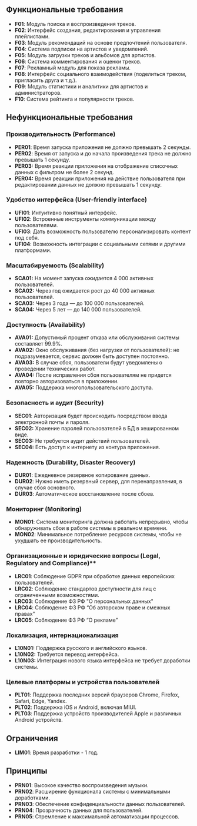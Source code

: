 ## Функциональные требования

- **F01**: Модуль поиска и воспроизведения треков.
- **F02**: Интерфейс создания, редактирования и управления плейлистами.
- **F03**: Модуль рекомендаций на основе предпочтений пользователя.
- **F04**: Система подписки на артистов и уведомлений.
- **F05**: Модуль загрузки треков и альбомов для артистов.
- **F06**: Система комментирования и оценки треков.
- **F07**: Рекламный модуль для показа рекламы.
- **F08**: Интерфейс социального взаимодействия (поделиться треком, пригласить друга и т.д.).
- **F09**: Модуль статистики и аналитики для артистов и администраторов.
- **F10**: Система рейтинга и популярности треков.

## Нефункциональные требования

### Производительность (Performance)
- **PER01**: Время запуска приложения не должно превышать 2 секунды.
- **PER02**: Время от запуска и до начала произведения трека не должно превышать 1 секунду.
- **PER03:** Время реакции приложения на отображение списочных данных с фильтром не более 2 секунд.
- **PER04:** Время реакции приложения на действие пользователя при редактировании данных не должно превышать 1 секунду.

### Удобство интерфейса (User-friendly interface)
- **UFI01**: Интуитивно понятный интерфейс.
- **UFI02**: Встроенные инструменты коммуникации между пользователями.
- **UFI03**: Дать возможность пользователю персонализировать контент под себя.
- **UFI04**: Возможность интеграции с социальными сетями и другими платформами.

### Масштабируемость (Scalability)
- **SCA01:** На момент запуска ожидается 4 000 активных пользователей.
- **SCA02:** Через год ожидается рост до 40 000 активных пользователей.
- **SCA03:** Через 3 года — до 100 000 пользователей.
- **SCA04:** Через 5 лет — до 140 000 пользователей.

### Доступность (Availability)
- **AVA01:** Допустимый процент отказа или обслуживания системы составляет 99.9%.
- **AVA02:** Окно обслуживания (без нагрузки от пользователей): не подразумевается, сервис должен быть доступен постоянно.
- **AVA03:** В случае сбоя, пользователи будут уведомлены о проведении технических работ.
- **AVA04:** После исправления сбоя пользователям не придется повторно авторизоваться в приложении.
- **AVA05:** Поддержка многопользовательского доступа.

### Безопасность и аудит (Security)
- **SEC01**: Авторизация будет происходить посредством ввода электронной почты и пароля.
- **SEC02:** Хранение паролей пользователей в БД в хешированном виде.
- **SEC03:** Не требуется аудит действий пользователей.
- **SEC04:** Есть доступ к интернету из контура приложения.

### Надежность (Durability, Disaster Recovery)
- **DUR01**: Ежедневное резервное копирование данных.
- **DUR02**: Нужно иметь резервный сервер, для перенаправления, в случае сбоя основного.
- **DUR03**: Автоматическое восстановление после сбоев.

### Мониторинг (Monitoring)
- **MON01**: Система мониторинга должна работать непрерывно, чтобы обнаруживать сбои в работе системы в реальном времени.
- **MON02**: Минимальное потребление ресурсов системы, чтобы не ухудшать ее производительность.

### Организационные и юридические вопросы (Legal, Regulatory and Compliance)**
- **LRC01**: Соблюдение GDPR при обработке данных европейских пользователей.
- **LRC02**: Соблюдение стандартов доступности для лиц с ограниченными возможностями.
- **LRC03**: Соблюдение ФЗ РФ "О персональных данных"
- **LRC04**: Соблюдение ФЗ РФ “Об авторском праве и смежных правах”
- **LRC05**: Соблюдение ФЗ РФ “О рекламе”

### Локализация, интернационализация
- **L10N01:** Поддержка русского и английского языков.
- **L10N02:** Требуется перевод интерфейса.
- **L10N03:** Интеграция нового языка интерфейса не требует доработки системы.

### Целевые платформы и устройства пользователей  
- **PLT01**: Поддержка последних версий браузеров Chrome, Firefox, Safari, Edge, Yandex.
- **PLT02**: Поддержка iOS и Android, включая MIUI.
- **PLT03**: Поддержка устройств производителей Apple и различных Android устройств.

## **Ограничения**
- **LIM01**: Время разработки - 1 год.

## **Принципы**
- **PRN01**: Высокое качество воспроизведения музыки.
- **PRN02**: Расширение функционала системы с минимальными доработками.
- **PRN03**: Обеспечение конфиденциальности данных пользователей.
- **PRN04**: Прозрачность данных для пользователей.
- **PRN05**: Стремление к максимальной автоматизации процессов.
